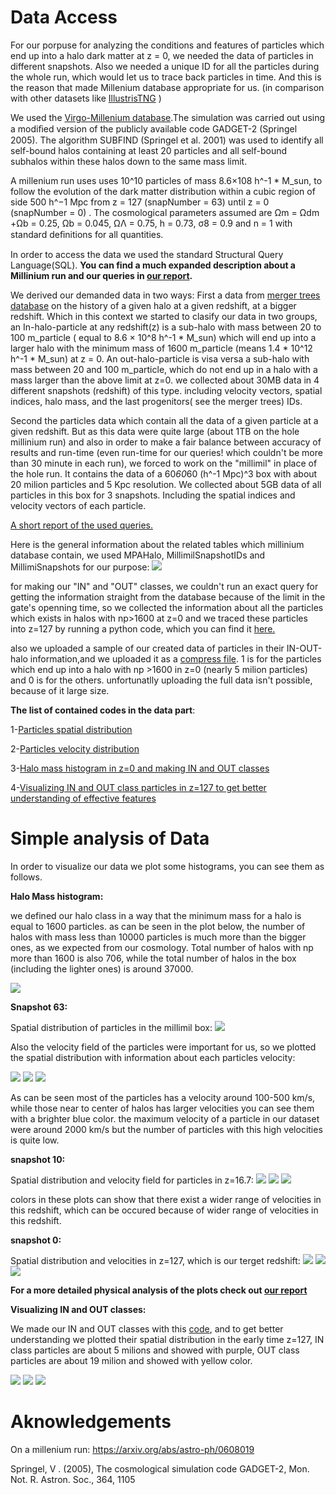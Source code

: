 # Data Access

For our porpuse for analyzing the conditions and features of particles which end up into a halo dark matter at z = 0, we needed the data of particles in different snapshots. Also we needed a unique ID for all the particles during the whole run, which would let us to trace back particles in time. And this is the reason that made Millenium database appropriate for us. (in comparison with other datasets like [IllustrisTNG](https://www.tng-project.org/data/) )

We used the [Virgo-Millenium database](https://wwwmpa.mpa-garching.mpg.de/millennium/).The simulation was carried out using a modiﬁed version of the publicly available code GADGET-2  (Springel 2005). The algorithm SUBFIND (Springel et al. 2001) was used to identify all self-bound halos containing at least 20 particles and all self-bound subhalos within these halos down to the same mass limit. 

A millenium run uses  uses 10^10 particles of mass 8.6×108 h^-1 * M_sun, to follow the evolution of the dark matter distribution within a cubic region of side 500 h^−1 Mpc from z = 127 (snapNumber = 63) until z = 0 (snapNumber = 0) . The cosmological parameters assumed are Ωm = Ωdm +Ωb = 0.25, Ωb = 0.045,  ΩΛ = 0.75, h = 0.73, σ8 = 0.9 and n = 1 with standard deﬁnitions for all quantities. 

In order to access the data we used the standard Structural Query Language(SQL).
**You can find a much expanded description about a Millinium run and our queries in [our report]().**
 
We derived our demanded data in two ways: 
First a data from [merger trees database](http://gavo.mpa-garching.mpg.de/MyMillennium/Help?page=mergertrees) on the history of a given halo at a given redshift, at a bigger redshift. Which in this context we started to clasify our data in two groups, an In-halo-particle at any redshift(z) is a sub-halo with mass between 20 to 100 m_particle ( equal to 8.6 × 10^8 h^-1 * M_sun) which will end up into a larger halo with the minimum mass of 1600 m_particle (means 1.4 * 10^12 h^-1 * M_sun) at z = 0. An out-halo-particle is visa versa a sub-halo with mass between 20 and 100 m_particle, which do not end up in a halo with a mass larger than the above limit at z=0. we collected about 30MB data in 4 different snapshots (redshift) of this type. including  velocity vectors, spatial indices, halo mass, and the last progenitors( see the merger trees) IDs.

Second the particles data which contain all the data of a given particle at a given redshift. But as this data were quite large (about 1TB on the hole millinium run) and also in order to make a fair balance between accuracy of results and run-time (even run-time for our queries! which couldn't be more than 30 minute in each run), we forced to work on the "millimil" in place of the hole run. It contains the data of a 60*60*60 (h^-1 Mpc)^3 box with about 20 milion particles and 5 Kpc resolution. We collected about 5GB data of all particles in this box for 3 snapshots. Including the spatial indices and velocity vectors of each particle.

[A short report of the used queries.](https://github.com/Machine-Learning-in-Structure-formation/NLSFML/blob/master/Data/Queries.txt)

Here is the general information about the related tables which millinium database contain, we used MPAHalo, MillimilSnapshotIDs and MillimiSnapshots for our purpose:
![](/Data/tables.PNG)

for making our "IN" and "OUT" classes, we couldn't run an exact query for getting the information straight from the database because of the limit in the gate's openning time, so we collected the information about all the particles which exists in halos with np>1600 at z=0 and we traced these particles into z=127 by running a python code, which you can find it [here.](https://github.com/Machine-Learning-in-Structure-formation/NLSFML/blob/master/Data/IN_OUT_Halo_Particles.ipynb)

also we uploaded a sample of our created data of particles in their IN-OUT-halo information,and we uploaded it as a [compress file]().
1 is for the particles which end up into a halo with np >1600 in z=0 (nearly 5 milion particles) and 0 is for the others.
unfortunatlly uploading the full data isn't possible, because of it large size.

**The list of contained codes in the data part**:

1-[Particles spatial distribution](https://github.com/Machine-Learning-in-Structure-formation/NLSFML/blob/master/Data/Snap63_particle_distribution_in_space.ipynb)

2-[Particles velocity distribution](https://github.com/Machine-Learning-in-Structure-formation/NLSFML/blob/master/Data/particle_velocity_distribution_z%3D0.ipynb)

3-[Halo mass histogram in z=0 and making IN and OUT classes](https://github.com/Machine-Learning-in-Structure-formation/NLSFML/blob/master/Data/IN_OUT_Halo_Particles.ipynb)

4-[Visualizing IN and OUT class particles in z=127 to get better understanding of effective features](https://github.com/Machine-Learning-in-Structure-formation/NLSFML/blob/master/Data/plotting%20in%20and%20out%20particles%20in%20z%3D127.ipynb)


# Simple analysis of Data

In order to visualize our data we plot some histograms, you can see them as follows.

**Halo Mass histogram:**

we defined our halo class in a way that the minimum mass for a halo is equal to 1600 particles. as can be seen in the plot below, the number of halos with mass less than 10000 particles is much more than the bigger ones, as we expected from our cosmology. Total number of halos with np more than 1600 is also 706, while the total number of halos in the box (including the lighter ones) is around 37000.


![](/Data/plot/Histogram_of_halo_masses.png)

**Snapshot 63:**

Spatial distribution of particles in the millimil box:
![](/Data/position%20plots/Particles_distribution_in_space_at_z%3D0.png)

Also the velocity field of the particles were important for us, so we plotted the spatial distribution with information about each particles velocity:

![](/Data/position%20plots/Particles_velocity_distribution_at_z%3D0.png)
![](/Data/position%20plots/Particles_velocity_distribution_in_xyPlane_at_z%3D0.png)
![](/Data/position%20plots/Particles_velocity_distribution_in_xzPlane_at_z%3D0.png)

As can be seen most of the particles has a velocity around 100-500 km/s, while those near to center of halos has larger velocities you can see them with a brighter blue color.
the maximum velocity of a particle in our dataset were around 2000 km/s but the number of particles with this high velocities is quite low. 

**snapshot 10:**

Spatial distribution and velocity field for particles in z=16.7:
![](/Data/position%20plots/Particles_velocity_distribution_at_z%3D16.7.png)
![](/Data/position%20plots/Particles_velocity_distribution_in_xyPlane_at_z%3D16.7.png)
![](/Data/position%20plots/Particles_velocity_distribution_in_xzPlane_at_z%3D16.7.png)

colors in these plots can show that there exist a wider range of velocities in this redshift, which can be occured because of wider range of velocities in this redshift.

**snapshot 0:**

Spatial distribution and velocities in z=127, which is our terget redshift:
![](/Data/position%20plots/Particles_velocity_distribution_at_z%3D127.png)
![](/Data/position%20plots/Particles_velocity_distribution_in_xyPlane_at_z%3D127.png)
![](/Data/position%20plots/Particles_velocity_distribution_in_xzPlane_at_z%3D127.png)


**For a more detailed physical analysis of the plots check out [our report]()**

**Visualizing IN and OUT classes:**

We made our IN and OUT classes with this [code](https://github.com/Machine-Learning-in-Structure-formation/NLSFML/blob/master/Data/plotting%20in%20and%20out%20particles%20in%20z%3D127.ipynb), and to get better understanding we plotted their spatial distribution in the early time z=127, IN class particles are about 5 milions and showed with purple, OUT class particles are about 19 milion and showed with yellow color.

![](/Data/plot/IN_OUT.png)
![](/Data/plot/IN_OUT_xy.png)
![](/Data/plot/IN_OUT_xz.png)

# Aknowledgements

On a millenium run: https://arxiv.org/abs/astro-ph/0608019

Springel, V . (2005), The cosmological simulation code GADGET-2, Mon. Not. R. Astron. Soc., 364, 1105 

